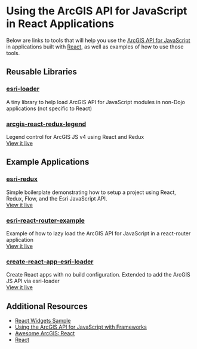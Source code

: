 # Using the ArcGIS API for JavaScript in React Applications

Below are links to tools that will help you use the [ArcGIS API for JavaScript] in applications built with [React], as well as examples of how to use those tools.

## Reusable Libraries

### [esri-loader](https://github.com/Esri/esri-loader)
A tiny library to help load ArcGIS API for JavaScript modules in non-Dojo applications (not specific to React)

### [arcgis-react-redux-legend](https://github.com/davetimmins/arcgis-react-redux-legend)
Legend control for ArcGIS JS v4 using React and Redux
<br /> [View it live](https://davetimmins.com/arcgis-react-redux-legend/)

## Example Applications

### [esri-redux](https://github.com/Robert-W/esri-redux)
Simple boilerplate demonstrating how to setup a project using React, Redux, Flow, and the Esri JavaScript API.
<br /> [View it live](https://robert-w.github.io/esri-redux/)

###  [esri-react-router-example](https://github.com/tomwayson/esri-react-router-example/)
Example of how to lazy load the ArcGIS API for JavaScript in a react-router application
<br /> [View it live](https://tomwayson.github.io/esri-react-router-example)

### [create-react-app-esri-loader]( https://github.com/davetimmins/create-react-app-esri-loader/)
Create React apps with no build configuration. Extended to add the ArcGIS JS API via esri-loader
<br /> [View it live](https://davetimmins.com/create-react-app-esri-loader/)

## Additional Resources
- [React Widgets Sample](https://developers.arcgis.com/javascript/latest/sample-code/widgets-frameworks-react/index.html)
- [Using the ArcGIS API for JavaScript with Frameworks](../)
- [Awesome ArcGIS: React ](https://github.com/hhkaos/awesome-arcgis/tree/master/front-end/technologies/react)
- [React]

[ArcGIS API for JavaScript]:https://developers.arcgis.com/javascript/
[React]:https://facebook.github.io/react/
